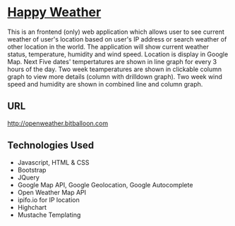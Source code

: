 # <a href="http://openweather.bitballoon.com/">Happy Weather</a>
This is an frontend (only) web application which allows user to see current weather of user's location based on user's IP address or search weather of other location in the world. The application will show current weather status, temperature, humidity and wind speed. Location is display in Google Map. Next Five dates' tempertatures are shown in line graph for every 3 hours of the day. Two week teamperatures are shown in clickable column graph to view more details (column with drilldown graph). Two week wind speed and humidity are shown in combined line and column graph.

## URL
<a href="http://openweather.bitballoon.com/">http://openweather.bitballoon.com</a>

## Technologies Used
- Javascript, HTML & CSS
- Bootstrap
- JQuery
- Google Map API, Google Geolocation, Google Autocomplete
- Open Weather Map API
- ipifo.io for IP location
- Highchart
- Mustache Templating
